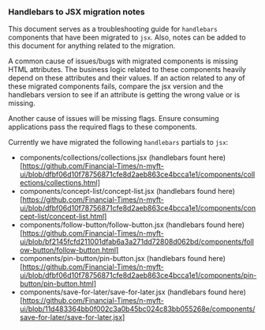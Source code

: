 ### Handlebars to JSX migration notes

This document serves as a troubleshooting guide for `handlebars` components that have been migrated to `jsx`. Also, notes can be added to this document for anything related to the migration.

A common cause of issues/bugs with migrated components is missing HTML attributes. The business logic related to these components heavily depend on these attributes and their values. If an action related to any of these migrated components fails, compare the jsx version and the handlebars version to see if an attribute is getting the wrong value or is missing.

Another cause of issues will be missing flags. Ensure consuming applications pass the required flags to these components.

Currently we have migrated the following `handlebars` partials to `jsx`:
- components/collections/collections.jsx (handlebars fount here)[https://github.com/Financial-Times/n-myft-ui/blob/dfbf06d10f78756871cfe8d2aeb863ce4bcca1e1/components/collections/collections.html]
- components/concept-list/concept-list.jsx (handlebars found here)[https://github.com/Financial-Times/n-myft-ui/blob/dfbf06d10f78756871cfe8d2aeb863ce4bcca1e1/components/concept-list/concept-list.html]
- components/follow-button/follow-button.jsx (handlebars found here)[https://github.com/Financial-Times/n-myft-ui/blob/bf2145fcfd211001dfab6a3a271dd72808d062bd/components/follow-button/follow-button.html]
- components/pin-button/pin-button.jsx (handlebars found here)[https://github.com/Financial-Times/n-myft-ui/blob/dfbf06d10f78756871cfe8d2aeb863ce4bcca1e1/components/pin-button/pin-button.html]
- components/save-for-later/save-for-later.jsx (handlebars found here)[https://github.com/Financial-Times/n-myft-ui/blob/11d483364bb0f002c3a0b45bc024c83bb055268e/components/save-for-later/save-for-later.jsx]
